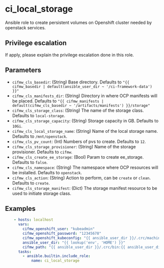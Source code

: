 # ci_local_storage

Ansible role to create persistent volumes on Openshift cluster needed
by openstack services.

## Privilege escalation
If apply, please explain the privilege escalation done in this role.

## Parameters
* `cifmw_cls_basedir`:  (String) Base directory. Defaults to `"{{ cifmw_basedir | default(ansible_user_dir ~ '/ci-framework-data') }}"`
* `cifmw_cls_manifests_dir`: (String) Directory in where OCP manifests will be placed. Defaults to `"{{ cifmw_manifests | default(cifmw_cls_basedir ~ '/artifacts/manifests') }}/storage"`
* `cifmw_cls_storage_class`: (String) The name of the storage class. Defaults to `local-storage`.
* `cifmw_cls_storage_capacity`: (String) Storage capacity in GB. Defaults to `10Gi`.
* `cifmw_cls_local_storage_name`: (String) Name of the local storage name. Defaults to `/mnt/openstack`.
* `cifmw_cls_pv_count`: (Int) Numbers of pvs to create. Defaults to `12`.
* `cifmw_cls_storage_provisioner`: (String) Name of the storage provisioner. Defaults to `cifmw`.
* `cifmw_cls_create_ee_storage`: (Bool) Param to create ee_storage. Defaults to `false`.
* `cifmw_cls_namespace`: (String) The namespace where OCP resources will be installed. Defaults to `openstack`.
* `cifmw_cls_action`: (String) Action to perform, can be `create` or `clean`. Defaults to `create`.
* `cifmw_cls_storage_manifest`:  (Dict) The storage manifest resource to be used to initiate storage class.

## Examples
```YAML
    - hosts: localhost
      vars:
        cifmw_openshift_user: "kubeadmin"
        cifmw_openshift_password: "12345678"
        cifmw_openshift_kubeconfig: "{{ ansible_user_dir }}/.crc/machines/crc/kubeconfig"
        ansible_user_dir: "{{ lookup('env', 'HOME') }}"
        cifmw_path: "{{ ansible_user_dir }}/.crc/bin:{{ ansible_user_dir }}/.crc/bin/oc:{{ ansible_user_dir }}/bin:{{ ansible_env.PATH }}"
      tasks:
        - ansible.builtin.include_role:
            name: ci_local_storage
```
